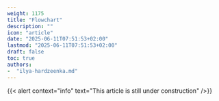 ```yaml
---
weight: 1175
title: "Flowchart"
description: ""
icon: "article"
date: "2025-06-11T07:51:53+02:00"
lastmod: "2025-06-11T07:51:53+02:00"
draft: false
toc: true
authors:
-  "ilya-hardzeenka.md"
---
```


{{< alert context="info" text="This article is still under construction" />}}